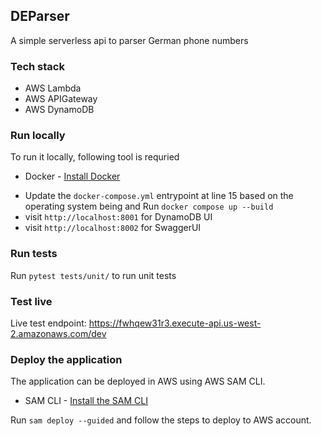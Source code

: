 ## DEParser

A simple serverless api to parser German phone numbers

### Tech stack
- AWS Lambda
- AWS APIGateway
- AWS DynamoDB

### Run locally

To run it locally, following tool is requried
* Docker - [Install Docker](https://www.docker.com/products/docker-desktop/)

- Update the `docker-compose.yml` entrypoint at line 15 based on the operating system being and Run `docker compose up --build`
- visit `http://localhost:8001` for DynamoDB UI
- visit `http://localhost:8002` for SwaggerUI

### Run tests

Run `pytest tests/unit/` to run unit tests

### Test live

Live test endpoint: https://fwhqew31r3.execute-api.us-west-2.amazonaws.com/dev

### Deploy the application

The application can be deployed in AWS using AWS SAM CLI.

* SAM CLI - [Install the SAM CLI](https://docs.aws.amazon.com/serverless-application-model/latest/developerguide/serverless-sam-cli-install.html)

Run `sam deploy --guided` and follow the steps to deploy to AWS account.